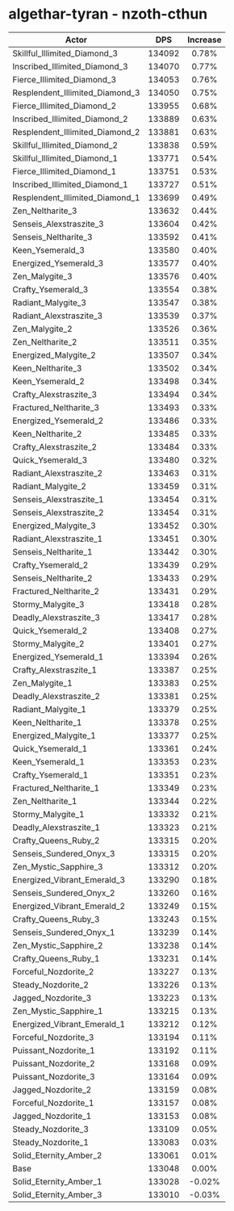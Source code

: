 # algethar-tyran - nzoth-cthun
| Actor | DPS | Increase |
|---|:---:|:---:|
|Skillful_Illimited_Diamond_3|134092|0.78%|
|Inscribed_Illimited_Diamond_3|134070|0.77%|
|Fierce_Illimited_Diamond_3|134053|0.76%|
|Resplendent_Illimited_Diamond_3|134050|0.75%|
|Fierce_Illimited_Diamond_2|133955|0.68%|
|Inscribed_Illimited_Diamond_2|133889|0.63%|
|Resplendent_Illimited_Diamond_2|133881|0.63%|
|Skillful_Illimited_Diamond_2|133838|0.59%|
|Skillful_Illimited_Diamond_1|133771|0.54%|
|Fierce_Illimited_Diamond_1|133751|0.53%|
|Inscribed_Illimited_Diamond_1|133727|0.51%|
|Resplendent_Illimited_Diamond_1|133699|0.49%|
|Zen_Neltharite_3|133632|0.44%|
|Senseis_Alexstraszite_3|133604|0.42%|
|Senseis_Neltharite_3|133592|0.41%|
|Keen_Ysemerald_3|133580|0.40%|
|Energized_Ysemerald_3|133577|0.40%|
|Zen_Malygite_3|133576|0.40%|
|Crafty_Ysemerald_3|133554|0.38%|
|Radiant_Malygite_3|133547|0.38%|
|Radiant_Alexstraszite_3|133539|0.37%|
|Zen_Malygite_2|133526|0.36%|
|Zen_Neltharite_2|133511|0.35%|
|Energized_Malygite_2|133507|0.34%|
|Keen_Neltharite_3|133502|0.34%|
|Keen_Ysemerald_2|133498|0.34%|
|Crafty_Alexstraszite_3|133494|0.34%|
|Fractured_Neltharite_3|133493|0.33%|
|Energized_Ysemerald_2|133486|0.33%|
|Keen_Neltharite_2|133485|0.33%|
|Crafty_Alexstraszite_2|133484|0.33%|
|Quick_Ysemerald_3|133480|0.32%|
|Radiant_Alexstraszite_2|133463|0.31%|
|Radiant_Malygite_2|133459|0.31%|
|Senseis_Alexstraszite_1|133454|0.31%|
|Senseis_Alexstraszite_2|133454|0.31%|
|Energized_Malygite_3|133452|0.30%|
|Radiant_Alexstraszite_1|133451|0.30%|
|Senseis_Neltharite_1|133442|0.30%|
|Crafty_Ysemerald_2|133439|0.29%|
|Senseis_Neltharite_2|133433|0.29%|
|Fractured_Neltharite_2|133431|0.29%|
|Stormy_Malygite_3|133418|0.28%|
|Deadly_Alexstraszite_3|133417|0.28%|
|Quick_Ysemerald_2|133408|0.27%|
|Stormy_Malygite_2|133401|0.27%|
|Energized_Ysemerald_1|133394|0.26%|
|Crafty_Alexstraszite_1|133387|0.25%|
|Zen_Malygite_1|133383|0.25%|
|Deadly_Alexstraszite_2|133381|0.25%|
|Radiant_Malygite_1|133379|0.25%|
|Keen_Neltharite_1|133378|0.25%|
|Energized_Malygite_1|133377|0.25%|
|Quick_Ysemerald_1|133361|0.24%|
|Keen_Ysemerald_1|133353|0.23%|
|Crafty_Ysemerald_1|133351|0.23%|
|Fractured_Neltharite_1|133349|0.23%|
|Zen_Neltharite_1|133344|0.22%|
|Stormy_Malygite_1|133332|0.21%|
|Deadly_Alexstraszite_1|133323|0.21%|
|Crafty_Queens_Ruby_2|133315|0.20%|
|Senseis_Sundered_Onyx_3|133315|0.20%|
|Zen_Mystic_Sapphire_3|133312|0.20%|
|Energized_Vibrant_Emerald_3|133290|0.18%|
|Senseis_Sundered_Onyx_2|133260|0.16%|
|Energized_Vibrant_Emerald_2|133249|0.15%|
|Crafty_Queens_Ruby_3|133243|0.15%|
|Senseis_Sundered_Onyx_1|133239|0.14%|
|Zen_Mystic_Sapphire_2|133238|0.14%|
|Crafty_Queens_Ruby_1|133231|0.14%|
|Forceful_Nozdorite_2|133227|0.13%|
|Steady_Nozdorite_2|133226|0.13%|
|Jagged_Nozdorite_3|133223|0.13%|
|Zen_Mystic_Sapphire_1|133215|0.13%|
|Energized_Vibrant_Emerald_1|133212|0.12%|
|Forceful_Nozdorite_3|133194|0.11%|
|Puissant_Nozdorite_1|133192|0.11%|
|Puissant_Nozdorite_2|133168|0.09%|
|Puissant_Nozdorite_3|133164|0.09%|
|Jagged_Nozdorite_2|133159|0.08%|
|Forceful_Nozdorite_1|133157|0.08%|
|Jagged_Nozdorite_1|133153|0.08%|
|Steady_Nozdorite_3|133109|0.05%|
|Steady_Nozdorite_1|133083|0.03%|
|Solid_Eternity_Amber_2|133061|0.01%|
|Base|133048|0.00%|
|Solid_Eternity_Amber_1|133028|-0.02%|
|Solid_Eternity_Amber_3|133010|-0.03%|
